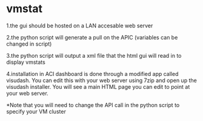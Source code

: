 # vmstat

1.the gui should be hosted on a LAN accesable web server

2.the python script will generate a pull on the APIC (variables can be changed in script)

3.the python script will output a xml file that the html gui will read in to display vmstats

4.installation in ACI dashboard is done through a modified app called visudash. You can edit this with your web server using 7zip and open up the visudash installer. You will see a main HTML page you can edit to point at your web server.


*Note that you will need to change the API call in the python script to specify your VM cluster
